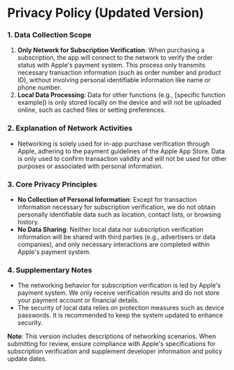 
# Privacy Policy (Updated Version)  


### 1. Data Collection Scope  
1. **Only Network for Subscription Verification**: When purchasing a subscription, the app will connect to the network to verify the order status with Apple's payment system. This process only transmits necessary transaction information (such as order number and product ID), without involving personal identifiable information like name or phone number.  
2. **Local Data Processing**: Data for other functions (e.g., [specific function example]) is only stored locally on the device and will not be uploaded online, such as cached files or setting preferences.  


### 2. Explanation of Network Activities  
- Networking is solely used for in-app purchase verification through Apple, adhering to the payment guidelines of the Apple App Store. Data is only used to confirm transaction validity and will not be used for other purposes or associated with personal information.  


### 3. Core Privacy Principles  
- **No Collection of Personal Information**: Except for transaction information necessary for subscription verification, we do not obtain personally identifiable data such as location, contact lists, or browsing history.  
- **No Data Sharing**: Neither local data nor subscription verification information will be shared with third parties (e.g., advertisers or data companies), and only necessary interactions are completed within Apple's payment system.  


### 4. Supplementary Notes  
- The networking behavior for subscription verification is led by Apple's payment system. We only receive verification results and do not store your payment account or financial details.  
- The security of local data relies on protection measures such as device passwords. It is recommended to keep the system updated to enhance security.  


**Note**: This version includes descriptions of networking scenarios. When submitting for review, ensure compliance with Apple's specifications for subscription verification and supplement developer information and policy update dates.